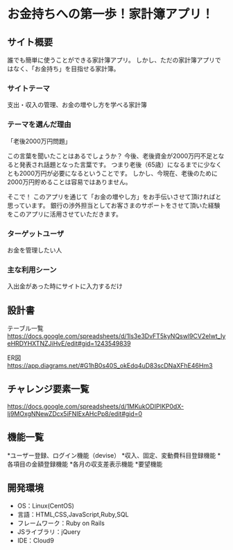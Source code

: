 # お金持ちへの第一歩！家計簿アプリ！

## サイト概要
誰でも簡単に使うことができる家計簿アプリ。
しかし、ただの家計簿アプリではなく、「お金持ち」を目指せる家計簿。

### サイトテーマ
支出・収入の管理、お金の増やし方を学べる家計簿

### テーマを選んだ理由

「老後2000万円問題」

この言葉を聞いたことはあるでしょうか？
今後、老後資金が2000万円不足となると発表され話題となった言葉です。
つまり老後（65歳）になるまでに少なくとも2000万円が必要になるということです。
しかし、今現在、老後のために2000万円貯めることは容易ではありません。

そこで！
このアプリを通じて「お金の増やし方」をお手伝いさせて頂ければと思っています。
銀行の渉外担当としてお客さまのサポートをさせて頂いた経験をこのアプリに活用させていただきます。

### ターゲットユーザ
お金を管理したい人

### 主な利用シーン
入出金があった時にサイトに入力するだけ

## 設計書
テーブル一覧
https://docs.google.com/spreadsheets/d/1ls3e3DvFT5kyNQswl9CV2eIwt_IyeHRDYHXTNZJiHvE/edit#gid=1243549839

ER図
https://app.diagrams.net/#G1hB0s40S_okEdq4uD83scDNaXFhE46Hm3

## チャレンジ要素一覧
https://docs.google.com/spreadsheets/d/1MKukODIPIKP0dX-Ij9MOxgNNewZDcx5iFNIExAHcPp8/edit#gid=0

## 機能一覧
*ユーザー登録、ログイン機能（devise）
*収入、固定、変動費科目登録機能
*各項目の金額登録機能
*各月の収支差表示機能
*要望機能

## 開発環境
- OS：Linux(CentOS)
- 言語：HTML,CSS,JavaScript,Ruby,SQL
- フレームワーク：Ruby on Rails
- JSライブラリ：jQuery
- IDE：Cloud9
